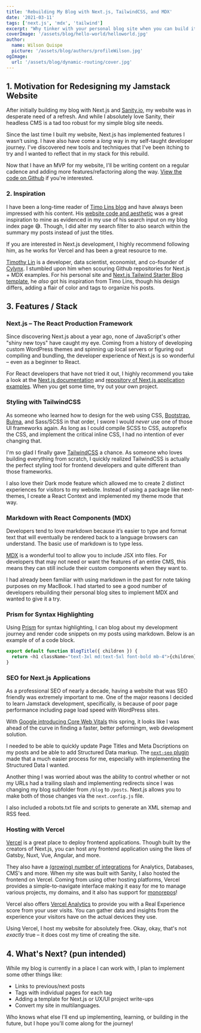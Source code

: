 ```yaml
---
title: 'Rebuilding My Blog with Next.js, TailwindCSS, and MDX'
date: '2021-03-11'
tags: ['next.js', 'mdx', 'tailwind']
excerpt: "Why tinker with your personal blog site when you can build it all over again with Next.js, MDX, and TailwindCSS?"
coverImage: '/assets/blog/hello-world/helloworld.jpg'
author:
  name: Wilson Quispe
  picture: '/assets/blog/authors/profileWilson.jpg'
ogImage:
  url: '/assets/blog/dynamic-routing/cover.jpg'
---
```


## 1. Motivation for Redesigning my Jamstack Website

After initially building my blog with Next.js and [Sanity.io](http://sanity.io), my website was in desperate need of a refresh. And while I absolutely love Sanity, their headless CMS is a tad too robust for my simple blog site needs. 

Since the last time I built my website, Next.js has implemented features I wasn’t using. I have also have come a *long* way in my self-taught developer journey. I've discovered new tools and techniques that I've been itching to try and I wanted to reflect that in my stack for this rebuild.

Now that I have an MVP for my website, I'll be writing content on a regular cadence and adding more features/refactoring along the way. [View the code on Github](https://github.com/ekomenyong/ekomenyong.com) if you're interested.

### 2. Inspiration

I have been a long-time reader of [Timo Lins blog](https://timo.sh/) and have always been impressed with his content. His [website code and aesthetic](https://github.com/timolins) was a great inspiration to mine as evidenced in my use of his search input on my blog index page 😅.
Though, I did alter my search filter to also search within the summary my posts instead of just the titles.

If you are interested in Next.js development, I highly recommend following him, as he works for Vercel and has been a great resource to me.

[Timothy Lin](https://www.timlrx.com) is a developer, data scientist, economist, and co-founder of [Cylynx](https://www.cylynx.io/).
I stumbled upon him when scouring Github repositories for Next.js + MDX examples. 
For his personal site and [Next.js Tailwind Starter Blog template](https://github.com/timlrx/tailwind-nextjs-starter-blog), he *also* got his inspiration from Timo Lins, though his design differs, adding a flair of color and tags to organize his posts.

## 3. Features / Stack

### Next.js – The React Production Framework

Since discovering Next.js about a year ago, none of JavaScript's other "shiny new toys" have caught my eye. Coming from a history of developing custom WordPress themes and spinning up local servers or figuring out compiling and bundling, the developer experience of Next.js is so wonderful – even as a beginner to React.

For React developers that have not tried it out, I highly recommend you take a look at the [Next.js documentation](https://nextjs.org/docs) and [repository of Next.js application examples](https://github.com/vercel/next.js/tree/canary/examples). When you get some time, try out your own project.


### Styling with TailwindCSS

As someone who learned how to design for the web using CSS, [Bootstrap](https://getbootstrap.com/), [Bulma](https://bulma.io/), and Sass/SCSS in that order, I swore I would *never* use one of those UI frameworks again. As long as I could compile SCSS to CSS, autoprefix the CSS, and implement the critical inline CSS, I had no intention of ever changing that.

I'm so glad I finally gave [TailwindCSS](http://tailwindcss.com/) a chance. As someone who loves building everything from scratch, I quickly realized TailwindCSS is actually the perfect styling tool for frontend developers and quite different than those frameworks. 

I also love their Dark mode feature which allowed me to create 2 distinct experiences for visitors to my website. Instead of using a package like next-themes, I create a React Context and implemented my theme mode that way.

### Markdown with React Components (MDX)

Developers tend to love markdown because it’s easier to type and format text that will eventually be rendered back to a language browsers can understand. The basic use of markdown is to type less. 

[MDX](https://mdxjs.com/) is a wonderful tool to allow you to include JSX into files. For developers that may not need or want the features of an entire CMS, this means they can still include their custom components when they want to. 

I had already been familiar with using markdown in the past for note taking purposes on my MacBook. I had started to see a good number of developers rebuilding their personal blog sites to implement MDX and wanted to give it a try.

### Prism for Syntax Highlighting

Using [Prism](https://prismjs.com/) for syntax highlighting, I can blog about my development journey and render code snippets on my posts using markdown. Below is an example of of a code block.

```js
export default function BlogTitle({ children }) {
  return <h1 className="text-3xl md:text-5xl font-bold mb-4">{children}</h1>;
}
```

### SEO for Next.js Applications

As a professional SEO of nearly a decade, having a website that was SEO friendly was extremely important to me. 
One of the major reasons I decided to learn Jamstack development, specifically, is because of poor page performance including page load speed with WordPress sites. 

With [Google introducing Core Web Vitals](/posts/core-web-vitals-understanding-lcp-fid-and-cls) this spring, it looks like I was ahead of the curve in finding a faster, better peformingm, web development solution.

I needed to be able to quickly update Page Titles and Meta Dscriptions on my posts and be able to add Structured Data markup.
The [`next-seo` plugin](https://github.com/garmeeh/next-seo) made that a much easier process for me, especially with implementing the Structured Data I wanted.

Another thing I was worried about was the ability to control whether or not my URLs had a trailing slash and implementing redirects since I was changing my blog subfolder from `/blog` to `/posts`.
Next.js allows you to make both of those changes via the `next.config.js` file.

I also included a robots.txt file and scripts to generate an XML sitemap and RSS feed.

### Hosting with Vercel

[Vercel](https://vercel.com/) is a great place to deploy frontend applications.
Though built by the creators of Next.js, you can host any frontend application using the likes of Gatsby, Nuxt, Vue, Angular, and more.

They also have a [(growing) number of integrations](https://vercel.com/integrations) for Analytics, Databases, CMS's and more. When my site was built with Sanity, I also hosted the frontend on Vercel.
Coming from using other hosting platforms, Vercel provides a simple-to-navigate interface making it easy for me to manage various projects, my domains, and it also has support for [monorepos](https://vercel.com/blog/monorepos)!

Vercel also offers [Vercel Analytics](https://vercel.com/analytics) to provide you with a Real Experience score from your user visits. You can gather data and insights from the experience your visitors have on the actual devices they use.

Using Vercel, I host my website for absolutely free. Okay, okay, that's not *exactly* true – it does cost my time of creating the site. <Emoji emoji="😜" label="Stuck out toungue wininking face" />

## 4. What's Next? (pun intended)

While my blog is currently in a place I can work with, I plan to implement some other things like:

- Links to previous/next posts
- Tags with individual pages for each tag
- Adding a template for Next.js or UX/UI project write-ups
- Convert my site in multilanguages.

Who knows what else I'll end up implementing, learning, or building in the future, but I hope you'll come along for the journey!